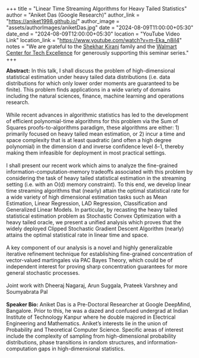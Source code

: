 +++
title = "Linear Time Streaming Algorithms for Heavy Tailed Statistics"
author = "Aniket Das (Google Research)"
author_link = "https://aniket1998.github.io/"
author_image = "assets/authorImages/aniketDas.jpg"
date = "2024-08-09T11:00:00+05:30"
date_end = "2024-08-09T12:00:00+05:30"
location = "YouTube Video Link"
location_link = "https://www.youtube.com/watch?v=m-Eka_n8iI4"
notes = "We are grateful to the <a href = "https://www.accel.com/people/shekhar-kirani" target= "_blank">Shekhar Kirani</a> family and the <a href = "https://www.csa.iisc.ac.in/cfe-walmart/" target= "_blank">Walmart Center for Tech Excellence</a> for generously supporting this seminar series."
+++

<b>Abstract:</b>
In this talk, I shall discuss the problem of high-dimensional statistical estimation under heavy tailed data 
distributions (i.e. data distributions for which only lower order moments are guaranteed to be finite). 
This problem finds applications in a wide variety of domains including the natural sciences, finance, machine 
learning and operations research. 
<br><br>
While recent advances in algorithmic statistics has led to the development of efficient polynomial-time algorithms 
for this problem via the Sum of Squares proofs-to-algorithms paradigm, these algorithms are either: 1) primarily 
focused on heavy tailed mean estimation, or 2) incur a time and space complexity that is at least quadratic (and 
often a high degree polynomial) in the dimension d and inverse confidence level δ-1, thereby making them infeasible 
for deployment in most practical settings.
<br><br>
I shall present our recent work which aims to analyze the fine-grained information-computation-memory tradeoffs 
associated with this problem by considering the task of heavy tailed statistical estimation in the streaming 
setting (i.e. with an O(d) memory constraint). To this end, we develop linear time streaming algorithms that 
(nearly) attain the optimal statistical rate for a wide variety of high dimensional estimation tasks such as Mean 
Estimation, Linear Regression, LAD Regression, Classification and Generalized Linear Models. In particular, by 
recasting the heavy tailed statistical estimation problem as Stochastic Convex Optimization with a heavy tailed 
oracle, we present a unified analysis which proves that the widely deployed Clipped Stochastic Gradient Descent 
Algorithm (nearly) attains the optimal statistical rate in linear time and space.
<br><br>
A key component of our analysis is a novel and highly generalizable iterative refinement technique for establishing 
fine-grained concentration of vector-valued martingales via PAC Bayes Theory, which could be of independent interest 
for proving sharp concentration guarantees for more general stochastic processes.
<br><br>
Joint work with Dheeraj Nagaraj, Arun Suggala, Prateek Varshney and Soumyabrata Pal
<br><br>
<b>Speaker Bio:</b>
Aniket Das is a Pre-Doctoral Researcher at Google DeepMind, Bangalore. Prior to this, he was a dazed and confused 
undergrad at Indian Institute of Technology Kanpur where he double majored in Electrical Engineering and Mathematics. 
Aniket’s interests lie in the union of Probability and Theoretical Computer Science. Specific areas of interest 
include the complexity of sampling from high-dimensional probability distributions, phase transitions in random 
structures, and information-computation gaps in high-dimensional statistics.
